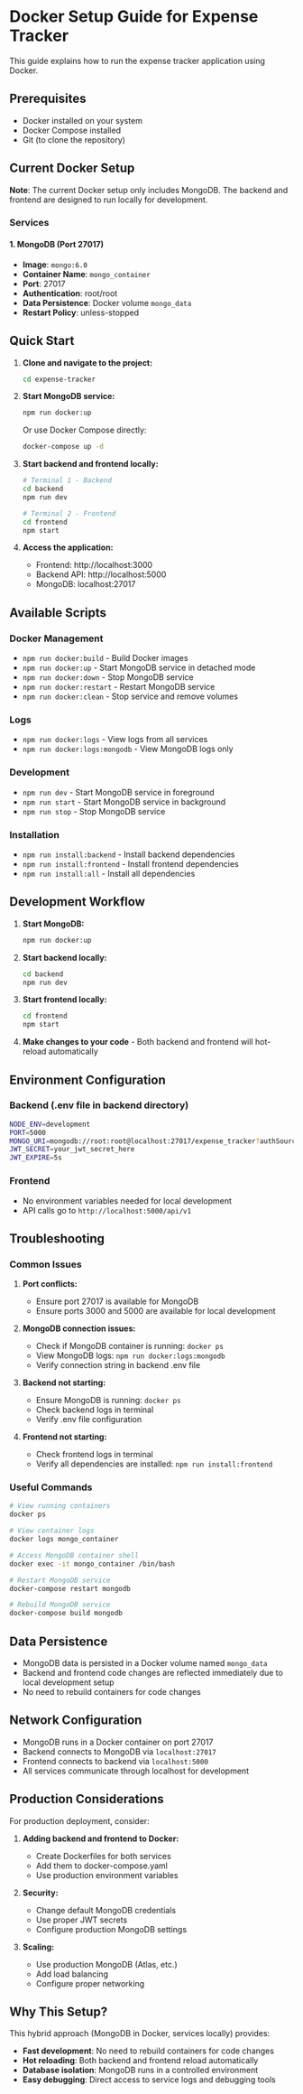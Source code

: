 # Docker Setup Guide for Expense Tracker

This guide explains how to run the expense tracker application using Docker.

## Prerequisites

- Docker installed on your system
- Docker Compose installed
- Git (to clone the repository)

## Current Docker Setup

**Note**: The current Docker setup only includes MongoDB. The backend and frontend are designed to run locally for development.

### Services

#### 1. MongoDB (Port 27017)
- **Image**: `mongo:6.0`
- **Container Name**: `mongo_container`
- **Port**: 27017
- **Authentication**: root/root
- **Data Persistence**: Docker volume `mongo_data`
- **Restart Policy**: unless-stopped

## Quick Start

1. **Clone and navigate to the project:**
   ```bash
   cd expense-tracker
   ```

2. **Start MongoDB service:**
   ```bash
   npm run docker:up
   ```

   Or use Docker Compose directly:
   ```bash
   docker-compose up -d
   ```

3. **Start backend and frontend locally:**
   ```bash
   # Terminal 1 - Backend
   cd backend
   npm run dev

   # Terminal 2 - Frontend  
   cd frontend
   npm start
   ```

4. **Access the application:**
   - Frontend: http://localhost:3000
   - Backend API: http://localhost:5000
   - MongoDB: localhost:27017

## Available Scripts

### Docker Management
- `npm run docker:build` - Build Docker images
- `npm run docker:up` - Start MongoDB service in detached mode
- `npm run docker:down` - Stop MongoDB service
- `npm run docker:restart` - Restart MongoDB service
- `npm run docker:clean` - Stop service and remove volumes

### Logs
- `npm run docker:logs` - View logs from all services
- `npm run docker:logs:mongodb` - View MongoDB logs only

### Development
- `npm run dev` - Start MongoDB service in foreground
- `npm run start` - Start MongoDB service in background
- `npm run stop` - Stop MongoDB service

### Installation
- `npm run install:backend` - Install backend dependencies
- `npm run install:frontend` - Install frontend dependencies
- `npm run install:all` - Install all dependencies

## Development Workflow

1. **Start MongoDB:**
   ```bash
   npm run docker:up
   ```

2. **Start backend locally:**
   ```bash
   cd backend
   npm run dev
   ```

3. **Start frontend locally:**
   ```bash
   cd frontend
   npm start
   ```

4. **Make changes to your code** - Both backend and frontend will hot-reload automatically

## Environment Configuration

### Backend (.env file in backend directory)
```bash
NODE_ENV=development
PORT=5000
MONGO_URI=mongodb://root:root@localhost:27017/expense_tracker?authSource=admin
JWT_SECRET=your_jwt_secret_here
JWT_EXPIRE=5s
```

### Frontend
- No environment variables needed for local development
- API calls go to `http://localhost:5000/api/v1`

## Troubleshooting

### Common Issues

1. **Port conflicts:**
   - Ensure port 27017 is available for MongoDB
   - Ensure ports 3000 and 5000 are available for local development

2. **MongoDB connection issues:**
   - Check if MongoDB container is running: `docker ps`
   - View MongoDB logs: `npm run docker:logs:mongodb`
   - Verify connection string in backend .env file

3. **Backend not starting:**
   - Ensure MongoDB is running: `docker ps`
   - Check backend logs in terminal
   - Verify .env file configuration

4. **Frontend not starting:**
   - Check frontend logs in terminal
   - Verify all dependencies are installed: `npm run install:frontend`

### Useful Commands

```bash
# View running containers
docker ps

# View container logs
docker logs mongo_container

# Access MongoDB container shell
docker exec -it mongo_container /bin/bash

# Restart MongoDB service
docker-compose restart mongodb

# Rebuild MongoDB service
docker-compose build mongodb
```

## Data Persistence

- MongoDB data is persisted in a Docker volume named `mongo_data`
- Backend and frontend code changes are reflected immediately due to local development setup
- No need to rebuild containers for code changes

## Network Configuration

- MongoDB runs in a Docker container on port 27017
- Backend connects to MongoDB via `localhost:27017`
- Frontend connects to backend via `localhost:5000`
- All services communicate through localhost for development

## Production Considerations

For production deployment, consider:

1. **Adding backend and frontend to Docker:**
   - Create Dockerfiles for both services
   - Add them to docker-compose.yaml
   - Use production environment variables

2. **Security:**
   - Change default MongoDB credentials
   - Use proper JWT secrets
   - Configure production MongoDB settings

3. **Scaling:**
   - Use production MongoDB (Atlas, etc.)
   - Add load balancing
   - Configure proper networking

## Why This Setup?

This hybrid approach (MongoDB in Docker, services locally) provides:
- **Fast development**: No need to rebuild containers for code changes
- **Hot reloading**: Both backend and frontend reload automatically
- **Database isolation**: MongoDB runs in a controlled environment
- **Easy debugging**: Direct access to service logs and debugging tools

